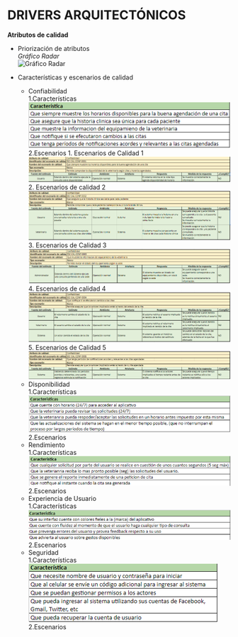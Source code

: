 # DRIVERS ARQUITECTÓNICOS

**Atributos de calidad**
  - Priorización de atributos
		<br>
        *Gráfico Radar*
        <br>
		<img src="Images/Mapa-Empatia/PriorizaciónAtributos.png" alt="Gráfico Radar" width="500">
  
- Características y escenarios de calidad
  - Confiabilidad
		<br>
		1.Características
		<br>
		![esc](Images/Atributos-Calidad/Confiabilidad/CaracterisiticasConfiabilidad.png)<br>
		2.Escenarios
			1. Escenarios de Calidad 1
			![esc](Images/Atributos-Calidad/Confiabilidad/EsBaConfiabilidad1.png)
			2. Escenarios de calidad 2
			 ![esc](Images/Atributos-Calidad/Confiabilidad/EsBaConfiabilidad2.png)
			3. Escenarios de Calidad 3
			 ![esc](Images/Atributos-Calidad/Confiabilidad/EsBaConfiabilidad3.png)
			4. Escenarios de calidad 4
			 ![esc](Images/Atributos-Calidad/Confiabilidad/EsBaConfiabilidad4.png)
			5. Escenarios de Calidad 5
			 ![esc](Images/Atributos-Calidad/Confiabilidad/EsBaConfiabilidad5.png)
  - Disponibilidad
		<br>
		1.Características
		<br>
		![esc](Images/Atributos-Calidad/Disponibilidad/CaracterisiticasDisponibilidad.png)<br>
		2.Escenarios
  - Rendimiento
		<br>
		1.Características
		<br>
		![esc](Images/Atributos-Calidad/Rendimiento/CaractersiticasRendimiento.png)<br>
		2.Escenarios
  - Experiencia de Usuario
		<br>
		1.Características
		<br>
		![esc](Images/Atributos-Calidad/Ux/CaracterisitcasUx.png)
		<br>
		2.Escenarios		
  - Seguridad
		<br>
		1.Características
		<br>
		![esc](Images/Atributos-Calidad/Seguridad/CaracterisitcasSeguridad.png)
		<br>
		2.Escenarios
		<br>
		<br>
		
  
